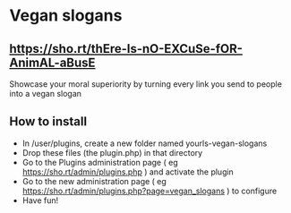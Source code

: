 # Vegan slogans

## https://sho.rt/thEre-Is-nO-EXCuSe-fOR-AnimAL-aBusE

  Showcase your moral superiority by turning every link you send to people into a vegan slogan

## How to install
  - In /user/plugins, create a new folder named yourls-vegan-slogans
  - Drop these files (the plugin.php) in that directory
  - Go to the Plugins administration page ( eg https://sho.rt/admin/plugins.php ) and activate the plugin
  - Go to the new administration page ( eg https://sho.rt/admin/plugins.php?page=vegan_slogans ) to configure
  - Have fun!
